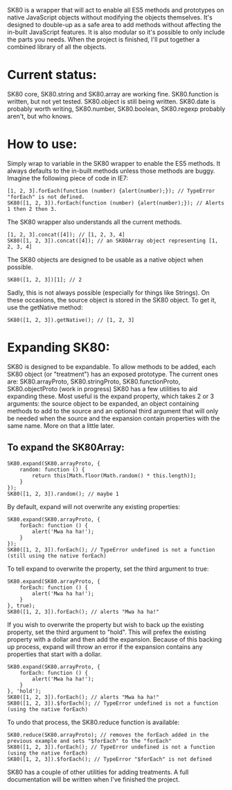 SK80 is a wrapper that will act to enable all ES5 methods and prototypes on native JavaScript objects without modifying the objects themselves. It's designed to double-up as a safe area to add methods without affecting the in-built JavaScript features. It is also modular so it's possible to only include the parts you needs. When the project is finished, I'll put together a combined library of all the objects.

# Current status: #
SK80 core, SK80.string and SK80.array are working fine.
SK80.function is written, but not yet tested.
SK80.object is still being written.
SK80.date is probably worth writing, SK80.number, SK80.boolean, SK80.regexp probably aren't, but who knows.

# How to use: #
Simply wrap to variable in the SK80 wrapper to enable the ES5 methods. It always defaults to the in-built methods unless those methods are buggy.
Imagine the following piece of code in IE7:

    [1, 2, 3].forEach(function (number) {alert(number);}); // TypeError "forEach" is not defined.
    SK80([1, 2, 3]).forEach(function (number) {alert(number);}); // Alerts 1 then 2 then 3.

The SK80 wrapper also understands all the current methods.

    [1, 2, 3].concat([4]); // [1, 2, 3, 4]
    SK80([1, 2, 3]).concat([4]); // an SK80Array object representing [1, 2, 3, 4]

The SK80 objects are designed to be usable as a native object when possible.

    SK80([1, 2, 3])[1]; // 2

Sadly, this is not always possible (especially for things like Strings). On these occasions, the source object is stored in the SK80 object. To get it, use the getNative method:

    SK80([1, 2, 3]).getNative(); // [1, 2, 3]

# Expanding SK80: #
SK80 is designed to be expandable. To allow methods to be added, each SK80 object (or "treatment") has an exposed prototype. The current ones are:
SK80.arrayProto, SK80.stringProto, SK80.functionProto, SK80.objectProto (work in progress)
SK80 has a few utilities to aid expanding these. Most useful is the expand property, which takes 2 or 3 arguments: the source object to be expanded, an object containing methods to add to the source and an optional third argument that will only be needed when the source and the expansion contain properties with the same name. More on that a little later.

## To expand the SK80Array: ##

    SK80.expand(SK80.arrayProto, {
        random: function () {
            return this[Math.floor(Math.random() * this.length)];
        }
    });
    SK80([1, 2, 3]).random(); // maybe 1

By default, expand will not overwrite any existing properties:

    SK80.expand(SK80.arrayProto, {
        forEach: function () {
            alert('Mwa ha ha!');
        }
    });
    SK80([1, 2, 3]).forEach(); // TypeError undefined is not a function (still using the native forEach)

To tell expand to overwrite the property, set the third argument to true:

    SK80.expand(SK80.arrayProto, {
        forEach: function () {
            alert('Mwa ha ha!');
        }
    }, true);
    SK80([1, 2, 3]).forEach(); // alerts "Mwa ha ha!"

If you wish to overwrite the property but wish to back up the existing property, set the third argument to "hold". This will prefex the existing property with a dollar and then add the expansion. Because of this backing up process, expand will throw an error if the expansion contains any properties that start with a dollar.

    SK80.expand(SK80.arrayProto, {
        forEach: function () {
            alert('Mwa ha ha!');
        }
    }, 'hold');
    SK80([1, 2, 3]).forEach(); // alerts "Mwa ha ha!"
    SK80([1, 2, 3]).$forEach(); // TypeError undefined is not a function (using the native forEach)

To undo that process, the SK80.reduce function is available:

    SK80.reduce(SK80.arrayProto); // removes the forEach added in the previous example and sets "$forEach" to the "forEach"
    SK80([1, 2, 3]).forEach(); // TypeError undefined is not a function (using the native forEach)
    SK80([1, 2, 3]).$forEach(); // TypeError "$forEach" is not defined

SK80 has a couple of other utilities for adding treatments. A full documentation will be written when I've finished the project.
